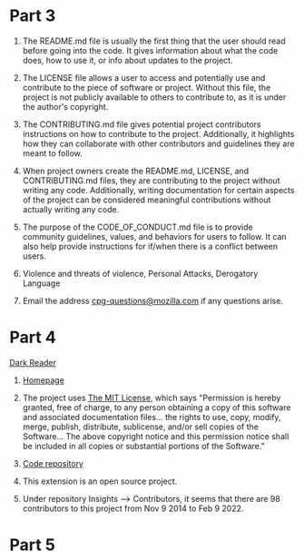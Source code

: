 # Part 3


1. The README.md file is usually the first thing that the user should read before going into the code. It gives information about what the code does, how to use it, or info about updates to the project.

2. The LICENSE file allows a user to access and potentially use and contribute to the piece of software or project. Without this file, the project is not publicly available to others to contribute to, as it is under the author's copyright. 

3. The CONTRIBUTING.md file gives potential project contributors instructions on how to contribute to the project. Additionally, it highlights how they can collaborate with other contributors and guidelines they are meant to follow. 

4. When project owners create the README.md, LICENSE, and CONTRIBUTING.md files, they are contributing to the project without writing any code. Additionally, writing documentation for certain aspects of the project can be considered meaningful contributions without actually writing any code. 

5. The purpose of the CODE_OF_CONDUCT.md file is to provide community guidelines, values, and behaviors for users to follow. It can also help provide instructions for if/when there is a conflict between users. 

6. Violence and threats of violence, Personal Attacks, Derogatory Language

7. Email the address cpg-questions@mozilla.com if any questions arise.

# Part 4

[Dark Reader](https://addons.mozilla.org/en-US/firefox/addon/darkreader/?utm_source=addons.mozilla.org&utm_medium=referral&utm_content=search)

1. [Homepage](https://darkreader.org/)

2. The project uses [The MIT License](https://opensource.org/licenses/mit-license.php), which says "Permission is hereby granted, free of charge, to any person obtaining a copy of this software and associated documentation files... the rights to use, copy, modify, merge, publish, distribute, sublicense, and/or sell copies of the Software... The above copyright notice and this permission notice shall be included in all copies or substantial portions of the Software." 

3. [Code repository](https://github.com/darkreader/darkreader)

4. This extension is an open source project.

5. Under repository Insights --> Contributors, it seems that there are 98 contributors to this project from Nov 9 2014 to Feb 9 2022.


# Part 5